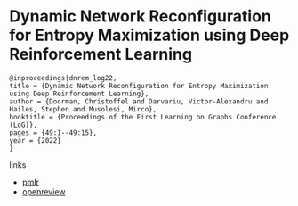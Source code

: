 # Dynamic Network Reconfiguration for Entropy Maximization using Deep Reinforcement Learning

```
@inproceedings{dnrem_log22,
title = {Dynamic Network Reconfiguration for Entropy Maximization using Deep Reinforcement Learning},
author = {Doorman, Christoffel and Darvariu, Victor-Alexandru and Hailes, Stephen and Musolesi, Mirco},
booktitle = {Proceedings of the First Learning on Graphs Conference (LoG)},
pages = {49:1--49:15},
year = {2022}
}
```

links
- [pmlr](https://proceedings.mlr.press/v198/doorman22a.html)
- [openreview](https://openreview.net/forum?id=-vshFhHpKhX)
